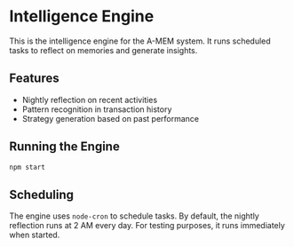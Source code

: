 # Intelligence Engine

This is the intelligence engine for the A-MEM system. It runs scheduled tasks to reflect on memories and generate insights.

## Features

- Nightly reflection on recent activities
- Pattern recognition in transaction history
- Strategy generation based on past performance

## Running the Engine

```bash
npm start
```

## Scheduling

The engine uses `node-cron` to schedule tasks. By default, the nightly reflection runs at 2 AM every day. For testing purposes, it runs immediately when started.
